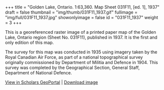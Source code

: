 +++
title = "Golden Lake, Ontario. 1:63,360. Map Sheet 031F11, [ed. 1], 1937"
draft = false
thumbnail = "img/thumb/031F11_1937.gif"
fullimage = "img/full/031F11_1937.jpg"
showonlyimage = false
id = "031F11_1937"
weight = 3
+++

This is a georeferenced raster image of a printed paper map of the Golden Lake, Ontario region (Sheet No. 031F11), published in 1937. It is the first and only edition of this map.
<!--more-->

The survey for this map was conducted in 1935 using imagery taken by the Royal Canadian Air Force, as part of a national topographical survey originally commissioned by Department of Militia and Defence in 1904. This survey was completed by the Geographical Section, General Staff, Department of National Defence.

[View in Scholars GeoPortal](http://geo.scholarsportal.info/#r/details/_uri@=) | [Download image](http://geo.scholarsportal.info/proxy.html?http:__maps.scholarsportal.info/files/images/OpenContent/HTDP63360K031F11_1937TIFF.jpg)
